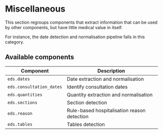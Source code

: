 # Miscellaneous

This section regroups components that extract information that can be used by other components, but have little medical value in itself.

For instance, the date detection and normalisation pipeline falls in this category.

## Available components

<!-- --8<-- [start:components] -->

| Component                | Description                                 |
|--------------------------|---------------------------------------------|
| `eds.dates`              | Date extraction and normalisation           |
| `eds.consultation_dates` | Identify consultation dates                 |
| `eds.quantities`         | Quantity extraction and normalisation        |
| `eds.sections`           | Section detection                           |
| `eds.reason`             | Rule-based hospitalisation reason detection |
| `eds.tables`             | Tables detection                            |

<!-- --8<-- [end:components] -->
